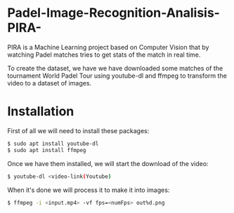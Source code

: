 # Padel-Image-Recognition-Analisis-PIRA-


PIRA is a Machine Learning project based on Computer Vision that by watching Padel matches tries to get stats of the match in real time.

To create the dataset, we have we have downloaded some matches of the tournament World Padel Tour using youtube-dl and ffmpeg to transform the video to a dataset of images. 

# Installation
First of all we will need to install these packages:
```sh
$ sudo apt install youtube-dl
$ sudo apt install ffmpeg
```

Once we have them installed, we will start the download of the video:
```sh
$ youtube-dl <video-link(Youtube)
```

When it's done we will process it to make it into images:
```sh
$ ffmpeg -i <input.mp4> -vf fps=<numFps> out%d.png
```





